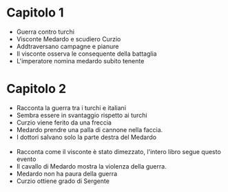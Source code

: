 # Capitolo 1

- Guerra contro turchi
- Visconte Medardo e scudiero Curzio
- Addtraversano campagne e pianure
- Il visconte osserva le consequente della battaglia
- L'imperatore nomina medardo subito tenente

# Capitolo 2

- Racconta la guerra tra i turchi e italiani
- Sembra essere in svantaggio rispetto ai turchi
- Curzio viene ferito da una freccia
- Medardo prendre una palla di cannone nella faccia.
- I dottori salvano solo la parte destra del Medardo
<br> <br>
- Racconta come il visconte è stato dimezzato, l'intero libro segue questo evento
- Il cavallo di Medardo mostra la violenza della guerra.
- Medardo non ha paura della guerra
- Curzio ottiene grado di Sergente